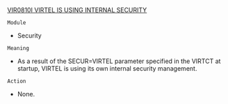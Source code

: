 [VIR0810I VIRTEL IS USING INTERNAL SECURITY](https://virtel.readthedocs.io/en/latest/manuals/virtel/Virtel459MG/messages.html?highlight=VIR0810I#VIR0810I)

`Module`
- Security

`Meaning`
- As a result of the SECUR=VIRTEL parameter specified in the VIRTCT at startup, VIRTEL is using its own internal security management.

`Action`
- None.
